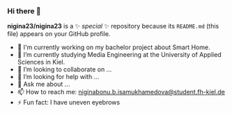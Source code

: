 ### Hi there 👋

**nigina23/nigina23** is a ✨ _special_ ✨ repository because its `README.md` (this file) appears on your GitHub profile.

- 🔭 I'm currently working on my bachelor project about Smart Home.
- 🌱 I’m currently studying Media Engineering at the University of Applied Sciences in Kiel.
- 👯 I’m looking to collaborate on ...
- 🤔 I’m looking for help with ...
- 💬 Ask me about ...
- 📫 How to reach me: niginabonu.b.isamukhamedova@student.fh-kiel.de
- ⚡ Fun fact: I have uneven eyebrows
